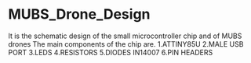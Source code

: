 # MUBS_Drone_Design
It is the schematic design of the small microcontroller chip and of MUBS drones
The main components of the chip are.
1.ATTINY85U
2.MALE USB PORT
3.LEDS
4.RESISTORS
5.DIODES IN14007
6.PIN HEADERS
